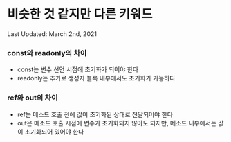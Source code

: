 # 비슷한 것 같지만 다른 키워드

Last Updated: March 2nd, 2021

### const와 readonly의 차이

* const는 변수 선언 시점에 초기화가 되어야 한다
* readonly는 추가로 생성자 블록 내부에서도 초기화가 가능하다

### ref와 out의 차이

* ref는 메소드 호출 전에 값이 초기화된 상태로 전달되어야 한다
* out은 메소드 호출 시점에 변수가 초기화되지 않아도 되지만, 메소드 내부에서는 값이 초기화되어 있어야 한다

